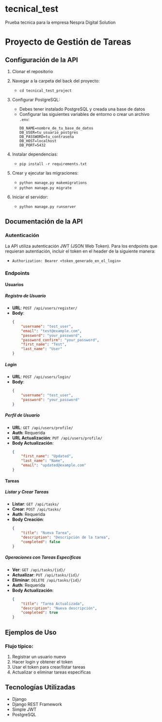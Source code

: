 # tecnical_test

Prueba tecnica para la empresa Nespra Digital Solution

# Proyecto de Gestión de Tareas

## Configuración de la API
1. Clonar el repositorio

2. Navegar a la carpeta del back del proyecto:
   - `cd tecnical_test_project`

3. Configurar PostgreSQL:
   - Debes tener instalado PostgreSQL y creada una base de datos
   - Configurar las siguientes variables de entorno o crear un archivo `.env`:
     ```
     DB_NAME=nombre_de_tu_base_de_datos
     DB_USER=tu_usuario_postgres
     DB_PASSWORD=tu_contraseña
     DB_HOST=localhost
     DB_PORT=5432
     ```
   

4. Instalar dependencias:
   - `pip install -r requirements.txt`

5. Crear y ejecutar las migraciones:
   - `python manage.py makemigrations`
   - `python manage.py migrate`

6. Iniciar el servidor:
   - `python manage.py runserver`


## Documentación de la API

### Autenticación
La API utiliza autenticación JWT (JSON Web Token). Para los endpoints que requieran autentiación, incluir el token en el header de la siguiente manera:
- `Authorization: Bearer <token_generado_en_el_login>`

### Endpoints

#### Usuarios

##### Registro de Usuario
- **URL**: `POST /api/users/register/`
- **Body**:
  ```json
  {
      "username": "test_user",
      "email": "test@example.com",
      "password": "your_password",
      "password_confirm": "your_password",
      "first_name": "Test",
      "last_name": "User"
  }
  ```

##### Login
- **URL**: `POST /api/users/login/`
- **Body**:
  ```json
  {
      "username": "test_user",
      "password": "your_password"
  }
  ```

##### Perfil de Usuario
- **URL**: `GET /api/users/profile/`
- **Auth**: Requerida
- **URL Actualización**: `PUT /api/users/profile/`
- **Body Actualización**:
  ```json
  {
      "first_name": "Updated",
      "last_name": "Name",
      "email": "updated@example.com"
  }
  ```

#### Tareas

##### Listar y Crear Tareas
- **Listar**: `GET /api/tasks/`
- **Crear**: `POST /api/tasks/`
- **Auth**: Requerida
- **Body Creación**:
  ```json
  {
      "title": "Nueva Tarea",
      "description": "Descripción de la tarea",
      "completed": false
  }
  ```

##### Operaciones con Tareas Específicas
- **Ver**: `GET /api/tasks/{id}/`
- **Actualizar**: `PUT /api/tasks/{id}/`
- **Eliminar**: `DELETE /api/tasks/{id}/`
- **Auth**: Requerida
- **Body Actualización**:
  ```json
  {
      "title": "Tarea Actualizada",
      "description": "Nueva descripción",
      "completed": true
  }
  ```

## Ejemplos de Uso

### Flujo típico:
1. Registrar un usuario nuevo
2. Hacer login y obtener el token
3. Usar el token para crear/listar tareas
4. Actualizar o eliminar tareas específicas

## Tecnologías Utilizadas
- Django
- Django REST Framework
- Simple JWT
- PostgreSQL

